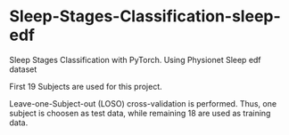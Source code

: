 # Sleep-Stages-Classification-sleep-edf
 Sleep Stages Classification with PyTorch. Using Physionet Sleep edf dataset

First 19 Subjects are used for this project. 

Leave-one-Subject-out (LOSO) cross-validation is performed. Thus, one subject is choosen as test data, while remaining 18 are used as training data.